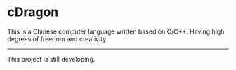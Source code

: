 # cDragon
This is a Chinese computer language written based on C/C++. Having high degrees of freedom and creativity
_____
This project is still developing.
